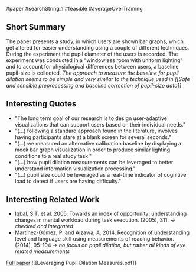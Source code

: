 #paper #searchString_1 #feasible #averageOverTraining 

## Short Summary ##
The paper presents a study, in which users are shown bar graphs, which get altered for easier understanding using a couple of different techniques. During the experiment the pupil diameter of the users is recorded.
The experiment was conducted in a "windowless room with uniform lighting" and to account for physiological differences between users, a baseline pupil-size is collected.
*The approach to measure the baseline for pupil dilation seems to be simple and very similar to the technique used in [[Safe and sensible preprocessing and baseline correction of pupil-size data]]*

## Interesting Quotes ##
- "The long term goal of our research is to design user-adaptive visualizations that can support users based on their individual needs."
- "(...) following a standard approach found in the literature, involves having participants stare at a blank screen for several seconds."
- "(...) we measured an alternative calibration baseline by displaying a mock bar graph visualization in order to produce similar lighting conditions to a real study task."
- "(...) how pupil dilation measurements can be leveraged to better understand information visualization processing."
- "(...) pupil size could be leveraged as a real-time indicator of cognitive load to detect if users are having difficulty."

## Interesting Related Work ##
- Iqbal, S.T. et al. 2005. Towards an index of opportunity: understanding changes in mental workload during task execution. (2005), 311.
  *-> checked and integrated*
- Martínez-Gómez, P. and Aizawa, A. 2014. Recognition of understanding level and language skill using measurements of reading behavior. (2014), 95–104
  *-> no focus on pupil dilation, but rather all kinds of eye related measurements*

[Full paper](https://dl.acm.org/doi/10.1145/3099023.3099059) ![[Leveraging Pupil Dilation Measures.pdf]]